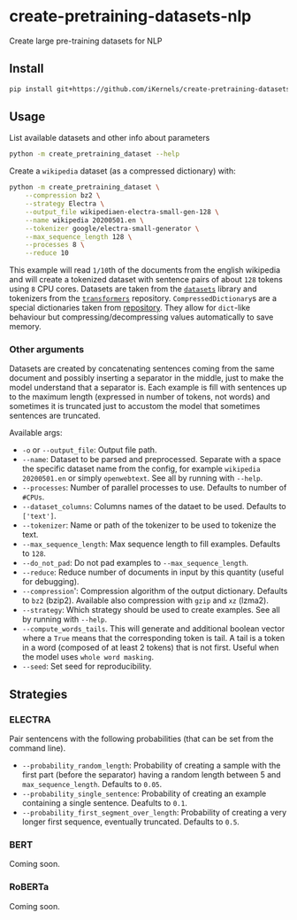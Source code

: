 # create-pretraining-datasets-nlp
Create large pre-training datasets for NLP


## Install

```bash
pip install git+https://github.com/iKernels/create-pretraining-datasets-nlp.git --upgrade
```


## Usage

List available datasets and other info about parameters
```bash
python -m create_pretraining_dataset --help
```

Create a `wikipedia` dataset (as a compressed dictionary) with:
```bash
python -m create_pretraining_dataset \
    --compression bz2 \
    --strategy Electra \
    --output_file wikipediaen-electra-small-gen-128 \
    --name wikipedia 20200501.en \
    --tokenizer google/electra-small-generator \
    --max_sequence_length 128 \
    --processes 8 \
    --reduce 10
```

This example will read `1/10`th of the documents from the english wikipedia and will create a tokenized dataset with sentence pairs of about `128` tokens using `8` CPU cores. Datasets are taken from the [`datasets`](https://huggingface.co/docs/datasets/) library and tokenizers from the [`transformers`](https://huggingface.co/transformers/) repository. `CompressedDictionary`s are a special dictionaries taken from [repository](https://github.com/lucadiliello/compressed-dictionary). They allow for `dict`-like behaviour but compressing/decompressing values automatically to save memory.


### Other arguments

Datasets are created by concatenating sentences coming from the same document and possibly inserting a separator in the middle, just to make the model understand that a separator is. Each example is fill with sentences up to the maximum length (expressed in number of tokens, not words) and sometimes it is truncated just to accustom the model that sometimes sentences are truncated.

Available args:

- `-o` or `--output_file`:  Output file path.
- `--name`: Dataset to be parsed and preprocessed. Separate with a space the specific dataset name from the config, for example `wikipedia 20200501.en` or simply `openwebtext`. See all by running with `--help`.
- `--processes`: Number of parallel processes to use. Defaults to number of `#CPUs`.
- `--dataset_columns`: Columns names of the dataet to be used. Defaults to `['text']`.
- `--tokenizer`: Name or path of the tokenizer to be used to tokenize the text.
- `--max_sequence_length`: Max sequence length to fill examples. Defaults to `128`.
- `--do_not_pad`: Do not pad examples to `--max_sequence_length`.
- `--reduce`: Reduce number of documents in input by this quantity (useful for debugging).
- `--compression`': Compression algorithm of the output dictionary. Defaults to `bz2` (bzip2). Available also compression with `gzip` and `xz` (lzma2).
- `--strategy`: Which strategy should be used to create examples. See all by running with `--help`.
- `--compute_words_tails`. This will generate and additional boolean vector where a `True` means that the corresponding token is tail. A tail is a token in a word (composed of at least 2 tokens) that is not first. Useful when the model uses `whole word masking`.
- `--seed`: Set seed for reproducibility.


## Strategies

### ELECTRA

Pair sentencens with the following probabilities (that can be set from the command line).
- `--probability_random_length`: Probability of creating a sample with the first part (before the separator) having a random length between 5 and `max_sequence_length`. Defaults to `0.05`.
- `--probability_single_sentence`: Probability of creating an example containing a single sentence. Deafults to `0.1`.
- `--probability_first_segment_over_length`: Probability of creating a very longer first sequence, eventually truncated. Defaults to `0.5`. 


### BERT

Coming soon.


### RoBERTa

Coming soon.
